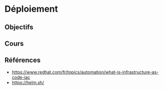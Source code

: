 # Déploiement

## Objectifs

## Cours

<Reveate markdown-file="/lessons/deploy.md" />

## Références

- https://www.redhat.com/fr/topics/automation/what-is-infrastructure-as-code-iac
- https://helm.sh/
